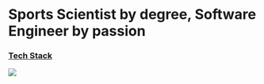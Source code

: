 # Sports Scientist by degree, Software Engineer by passion

<p align="left">
  <span>
    <h3 style="text-decoration: underline;"><isn>Tech Stack</isn></h3>
    <img src="https://skillicons.dev/icons?i=ts,go,py,lua,react,tailwind,css,nodejs,graphql,aws,lua&perline=5" />
  </span>
</p>


